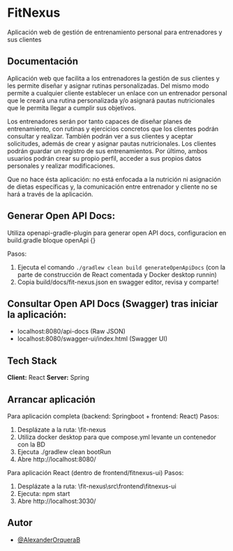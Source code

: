 
# FitNexus

Aplicación web de gestión de entrenamiento personal para entrenadores y sus clientes


## Documentación

Aplicación web que facilita a los entrenadores la gestión de sus clientes y les permite diseñar y asignar rutinas personalizadas. Del mismo modo permite a cualquier cliente establecer un enlace con un entrenador personal que le creará una rutina personalizada y/o asignará pautas nutricionales que le permita llegar a cumplir sus objetivos.

Los entrenadores serán por tanto capaces de diseñar planes de entrenamiento, con rutinas y ejercicios concretos que los clientes podrán consultar y realizar. También podrán ver a sus clientes y aceptar solicitudes, además de crear y asignar pautas nutricionales. Los clientes podrán guardar un registro de sus entrenamientos. Por último, ambos usuarios podrán crear su propio perfil, acceder a sus propios datos personales y realizar modificaciones.

Que no hace ésta aplicación: no está enfocada a la nutrición ni asignación de dietas específicas y, la comunicación entre entrenador y cliente no se hará a través de la aplicación.

## Generar Open API Docs:

Utiliza openapi-gradle-plugin para generar open API docs, configuracion en build.gradle
bloque openApi {}

Pasos:
1. Ejecuta el comando ```./gradlew clean build generateOpenApiDocs``` (con la parte de construcción de React comentada y Docker desktop runnin)
2. Copia build/docs/fit-nexus.json en swagger editor, revisa y comparte!

## Consultar Open API Docs (Swagger) tras iniciar la aplicación:

- localhost:8080/api-docs (Raw JSON)
- localhost:8080/swagger-ui/index.html (Swagger UI)

## Tech Stack

**Client:** React
**Server:** Spring

## Arrancar aplicación
Para aplicación completa (backend: Springboot + frontend: React)
Pasos:
1. Desplázate a la ruta: \fit-nexus
2. Utiliza docker desktop para que compose.yml levante un contenedor con la BD
3. Ejecuta ./gradlew clean bootRun
4. Abre http://localhost:8080/

Para aplicación React (dentro de frontend/fitnexus-ui)
Pasos:
1. Desplázate a la ruta: \fit-nexus\src\frontend\fitnexus-ui
2. Ejecuta: npm start 
3. Abre http://localhost:3030/

## Autor

- [@AlexanderOrqueraB](https://www.github.com/AlexanderOrqueraB)

